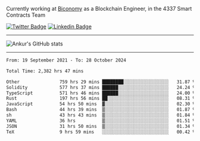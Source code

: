 Currently working at [Biconomy](https://biconomy.io/) as a Blockchain Engineer, in the 4337 Smart Contracts Team

 [![Twitter Badge](https://img.shields.io/badge/-@ankurdubey521-1ca0f1?style=flat-square&labelColor=1ca0f1&logo=twitter&logoColor=white&link=https://twitter.com/ankurdubey521)](https://twitter.com/ankurdubey521) [![Linkedin Badge](https://img.shields.io/badge/-ankurdubey521-blue?style=flat-square&logo=Linkedin&logoColor=white&link=https://www.linkedin.com/in/ankurdubey521/)](https://www.linkedin.com/in/ankurdubey521/)

<hr/>

![Ankur's GitHub stats](https://github-readme-stats.vercel.app/api?username=ankurdubey521&count_private=true&theme=radical)

<hr/>

<!--START_SECTION:waka-->

```txt
From: 19 September 2021 - To: 28 October 2024

Total Time: 2,382 hrs 47 mins

Other               759 hrs 29 mins ████████░░░░░░░░░░░░░░░░░   31.87 %
Solidity            577 hrs 37 mins ██████░░░░░░░░░░░░░░░░░░░   24.24 %
TypeScript          571 hrs 46 mins ██████░░░░░░░░░░░░░░░░░░░   24.00 %
Rust                197 hrs 56 mins ██░░░░░░░░░░░░░░░░░░░░░░░   08.31 %
JavaScript          54 hrs 50 mins  ▓░░░░░░░░░░░░░░░░░░░░░░░░   02.30 %
Bash                44 hrs 39 mins  ▒░░░░░░░░░░░░░░░░░░░░░░░░   01.87 %
sh                  43 hrs 43 mins  ▒░░░░░░░░░░░░░░░░░░░░░░░░   01.84 %
YAML                36 hrs          ▒░░░░░░░░░░░░░░░░░░░░░░░░   01.51 %
JSON                31 hrs 50 mins  ▒░░░░░░░░░░░░░░░░░░░░░░░░   01.34 %
TeX                 9 hrs 59 mins   ░░░░░░░░░░░░░░░░░░░░░░░░░   00.42 %
```

<!--END_SECTION:waka-->
